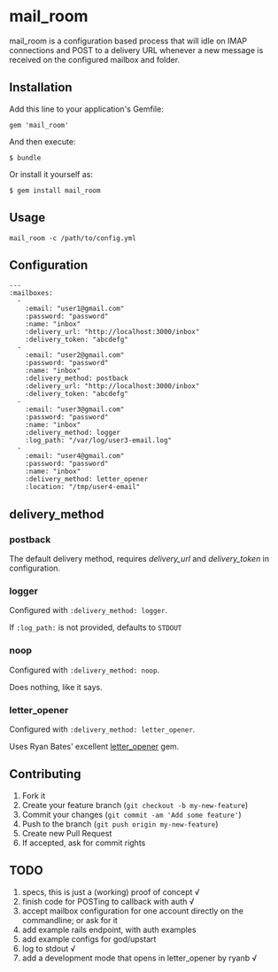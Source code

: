 # mail_room #

mail_room is a configuration based process that will idle on IMAP connections and POST to a delivery URL whenever a new message is received on the configured mailbox and folder.

## Installation ##

Add this line to your application's Gemfile:

    gem 'mail_room'

And then execute:

    $ bundle

Or install it yourself as:

    $ gem install mail_room

## Usage ##

    mail_room -c /path/to/config.yml

## Configuration ##

    ---
    :mailboxes:
      -
        :email: "user1@gmail.com"
        :password: "password"
        :name: "inbox"
        :delivery_url: "http://localhost:3000/inbox"
        :delivery_token: "abcdefg"
      -
        :email: "user2@gmail.com"
        :password: "password"
        :name: "inbox"
        :delivery_method: postback
        :delivery_url: "http://localhost:3000/inbox"
        :delivery_token: "abcdefg"
      -
        :email: "user3@gmail.com"
        :password: "password"
        :name: "inbox"
        :delivery_method: logger
        :log_path: "/var/log/user3-email.log"
      -
        :email: "user4@gmail.com"
        :password: "password"
        :name: "inbox"
        :delivery_method: letter_opener
        :location: "/tmp/user4-email"

## delivery_method ##

### postback ###

The default delivery method, requires _delivery_url_ and _delivery_token_ in configuration.

### logger ###

Configured with `:delivery_method: logger`.

If `:log_path:` is not provided, defaults to `STDOUT`

### noop ###

Configured with `:delivery_method: noop`.

Does nothing, like it says.

### letter_opener ###

Configured with `:delivery_method: letter_opener`.

Uses Ryan Bates' excellent [letter_opener](https://github.com/ryanb/letter_opener) gem.

## Contributing ##

1. Fork it
2. Create your feature branch (`git checkout -b my-new-feature`)
3. Commit your changes (`git commit -am 'Add some feature'`)
4. Push to the branch (`git push origin my-new-feature`)
5. Create new Pull Request
6. If accepted, ask for commit rights

## TODO ##

1. specs, this is just a (working) proof of concept √
2. finish code for POSTing to callback with auth √
3. accept mailbox configuration for one account directly on the commandline; or ask for it
4. add example rails endpoint, with auth examples
5. add example configs for god/upstart
6. log to stdout √
7. add a development mode that opens in letter_opener by ryanb √
